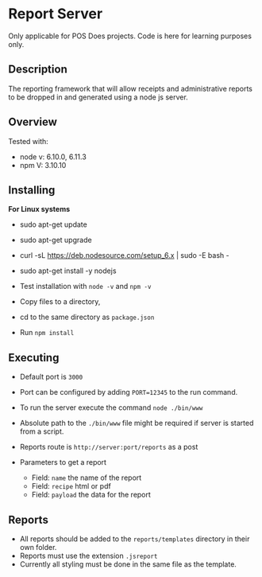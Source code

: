 # Report Server

Only applicable for POS Does projects. Code is here for learning purposes only.

## Description

The reporting framework that will allow receipts and administrative reports to be dropped in and generated using a node js server.

## Overview

Tested with:
- node v: 6.10.0, 6.11.3
- npm V: 3.10.10

## Installing

**For Linux systems**

- sudo apt-get update
- sudo apt-get upgrade
- curl -sL https://deb.nodesource.com/setup_6.x | sudo -E bash -
- sudo apt-get install -y nodejs

- Test installation with `node -v` and `npm -v`

- Copy files to a directory,
- cd to the same directory as `package.json`
- Run `npm install`

## Executing

- Default port is `3000`
- Port can be configured by adding `PORT=12345` to the run command.
- To run the server execute the command `node ./bin/www`
- Absolute path to the `./bin/www` file might be required if server is started from a script.

- Reports route is `http://server:port/reports` as a post
- Parameters to get a report
  - Field: `name` the name of the report
  - Field: `recipe` html or pdf
  - Field: `payload` the data for the report

## Reports

- All reports should be added to the `reports/templates` directory in their own folder.
- Reports must use the extension `.jsreport`
- Currently all styling must be done in the same file as the template.
